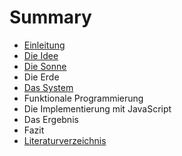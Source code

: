# Summary

* [Einleitung](README.md)
* [Die Idee](die_idee.md)
* [Die Sonne](die_sonne.md)
* Die Erde
* [Das System](komplexe_vernetzte_systeme.md)
* Funktionale Programmierung
* Die Implementierung mit JavaScript
* Das Ergebnis
* Fazit
* [Literaturverzeichnis](literaturverzeichnis.md)

